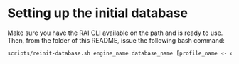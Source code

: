 # Setting up the initial database

Make sure you have the RAI CLI available on the path and is ready to use. Then, from the folder of this README, issue the following bash command:

```bash
scripts/reinit-database.sh engine_name database_name [profile_name <- optional]
```


